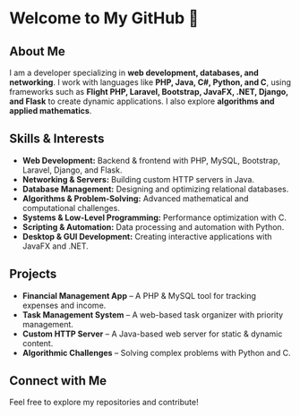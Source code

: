 # Welcome to My GitHub 🤗

## About Me  
I am a developer specializing in **web development, databases, and networking**. I work with languages like **PHP, Java, C#, Python, and C**, using frameworks such as **Flight PHP, Laravel, Bootstrap, JavaFX, .NET, Django, and Flask** to create dynamic applications. I also explore **algorithms and applied mathematics**.  

## Skills & Interests  
- **Web Development:** Backend & frontend with PHP, MySQL, Bootstrap, Laravel, Django, and Flask.  
- **Networking & Servers:** Building custom HTTP servers in Java.  
- **Database Management:** Designing and optimizing relational databases.  
- **Algorithms & Problem-Solving:** Advanced mathematical and computational challenges.  
- **Systems & Low-Level Programming:** Performance optimization with C.  
- **Scripting & Automation:** Data processing and automation with Python.  
- **Desktop & GUI Development:** Creating interactive applications with JavaFX and .NET.  

## Projects  
- **Financial Management App** – A PHP & MySQL tool for tracking expenses and income.  
- **Task Management System** – A web-based task organizer with priority management.  
- **Custom HTTP Server** – A Java-based web server for static & dynamic content.  
- **Algorithmic Challenges** – Solving complex problems with Python and C.  

## Connect with Me  
Feel free to explore my repositories and contribute!  
